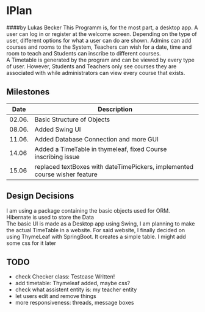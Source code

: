 # IPlan 

####by Lukas Becker
This Programm is, for the most part, a desktop app. A user can log in or register at the welcome screen. Depending on 
the type of user, different options for what a user can do are shown. Admins can add courses and rooms to the System, 
Teachers can wish for a date, time and room to teach and Students can inscribe to different courses. <br /> 
A  Timetable is generated by the program and can be viewed by every type of user. However, Students and Teachers 
only see courses they are associated with while administrators can view every course that exists. 
## Milestones
Date | Description|
---|---|
02.06.|Basic Structure of Objects|
08.06.|Added Swing UI|
11.06.|Added Database Connection and more GUI|
14.06|Added a TimeTable in thymeleaf, fixed Course inscribing issue|
15.06|replaced textBoxes with dateTimePickers, implemented course wisher feature|

## Design Decisions

I am using a package containing the basic objects used for ORM. <br />
Hibernate is used to store the Data <br /> 
The basic UI is made as a Desktop app using Swing, I am planning to make the actual TimeTable in a website. 
For said website, I finally decided on using ThymeLeaf with SpringBoot. It creates a simple table. 
I might add some css for it later
## TODO
  - check Checker class: Testcase Written!  
  - add timetable: Thymeleaf added, maybe css?  
  - check what assistent entity is: my teacher entity
  - let users edit and remove things
  - more responsiveness: threads, message boxes 
